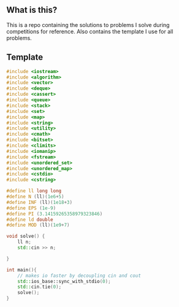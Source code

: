 ## What is this?
This is a repo containing the solutions to problems I solve during competitions
for reference. Also contains the template I use for all problems.

## Template
```c++
#include <iostream>
#include <algorithm>
#include <vector>
#include <deque>
#include <cassert>
#include <queue>
#include <stack>
#include <set>
#include <map>
#include <string>
#include <utility>
#include <cmath>
#include <bitset>
#include <climits>
#include <iomanip>
#include <fstream>
#include <unordered_set>
#include <unordered_map>
#include <cstdio>
#include <cstring>

#define ll long long
#define N (ll)(1e6+5)
#define INF (ll)(1e18+3)
#define EPS (1e-9)
#define PI (3.14159265358979323846)
#define ld double
#define MOD (ll)(1e9+7)

void solve() {
    ll n;
    std::cin >> n;

}

int main(){
	// makes io faster by decoupling cin and cout
    std::ios_base::sync_with_stdio(0);
    std::cin.tie(0);
    solve();
}
```
